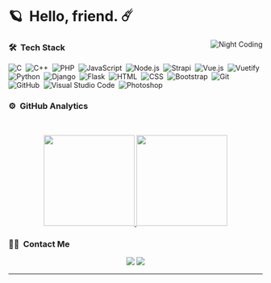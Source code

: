 # 🪐 &nbsp;Hello, friend. ☄️

<img alt="Night Coding" src="https://i.pinimg.com/originals/0c/f2/a5/0cf2a59e6352b20424cdb47b4a4e127a.gif" align="right"/>

### 🛠 &nbsp;Tech Stack

![C](https://img.shields.io/badge/-C-05122A?style=flat&logo=C&logoColor=A8B9CC)&nbsp;
![C++](https://img.shields.io/badge/-C++-05122A?style=flat&logo=C%2B%2B&logoColor=00599C)&nbsp;
![PHP](https://img.shields.io/badge/PHP-05122A?style=flat&logo=php)&nbsp;
![JavaScript](https://img.shields.io/badge/-JavaScript-05122A?style=flat&logo=javascript)&nbsp;
![Node.js](https://img.shields.io/badge/-Node.js-05122A?style=flat&logo=node.js)&nbsp;
![Strapi](https://img.shields.io/badge/Strapi-05122A.svg?flat&logo=strapi&logoColor=9a4bff)&nbsp;
![Vue.js](https://img.shields.io/badge/Vue.js-05122A?style=flat&logo=vue.js&logoColor=4FC08D)&nbsp;
![Vuetify](https://img.shields.io/badge/Vuetify-05122A?style=flat&logo=vuetify&logoColor=2196f3)&nbsp;
![Python](https://img.shields.io/badge/-Python-05122A?style=flat&logo=python)&nbsp;
![Django](https://img.shields.io/badge/-Django-05122A?style=flat&logo=django&logoColor=092E20)&nbsp;
![Flask](https://img.shields.io/badge/-Flask-05122A?style=flat&logo=flask)&nbsp;
![HTML](https://img.shields.io/badge/-HTML-05122A?style=flat&logo=HTML5)&nbsp;
![CSS](https://img.shields.io/badge/-CSS-05122A?style=flat&logo=CSS3&logoColor=1572B6)&nbsp;
![Bootstrap](https://img.shields.io/badge/-Bootstrap-05122A?style=flat&logo=bootstrap&logoColor=563D7C)&nbsp;
![Git](https://img.shields.io/badge/-Git-05122A?style=flat&logo=git)&nbsp;
![GitHub](https://img.shields.io/badge/-GitHub-05122A?style=flat&logo=github)&nbsp;
![Visual Studio Code](https://img.shields.io/badge/-Visual%20Studio%20Code-05122A?style=flat&logo=visual-studio-code&logoColor=007ACC)&nbsp;
![Photoshop](https://img.shields.io/badge/-Bash-05122A?style=flat&logo=gnu-bash)&nbsp;

### ⚙️ &nbsp;GitHub Analytics
<br>
<p align="center">
<a href="https://github.com/Shadawks">
  <img height="180em" src="https://github-readme-stats-eight-theta.vercel.app/api?username=Shadawks&show_icons=true&theme=radical&include_all_commits=true&count_private=true"/>
  <img height="180em" src="https://github-readme-stats-eight-theta.vercel.app/api/top-langs/?username=Shadawks&layout=compact&langs_count=8&theme=radical"/>
</a>
</p>

### 🤝🏻 &nbsp;Contact Me

<p align="center">
<a href="https://www.linkedin.com/in/nathan-leibel-16a4881a1/"><img src="https://img.shields.io/badge/LinkedIn-05122A?style=flat&logo=Linkedin&logoColor=white"/></a>
<a href="mailto:nathan.leibel@epitech.eu"><img src="https://img.shields.io/badge/-Mail-05122A?style=flat&logo=Gmail&logoColor=white"/></a>
</p>

-----

